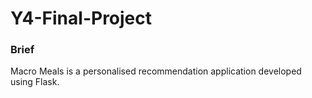 # Y4-Final-Project
### Brief
Macro Meals is a personalised recommendation application developed using Flask.
